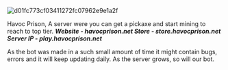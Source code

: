 ![d01fc773cf03411272fc07962e9e1a2f](https://user-images.githubusercontent.com/41456614/43622804-d8017502-9692-11e8-8d8f-7e7fa3ecbdbd.png)

Havoc Prison, A server were you can get a pickaxe and start mining to reach to top tier.
***Website - havocprison.net
Store - store.havocprison.net
Server IP - play.havocprison.net***

As the bot was made in a such small amount of time it might contain bugs, errors and it will keep updating daily. As the server grows, so will our bot.


